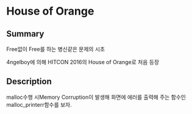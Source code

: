 # House of Orange

## Summary

Free없이 Free를 하는 병신같은 문제의 시초

4ngelboy에 의해 HITCON 2016의 House of Orange로 처음 등장 

## Description

malloc수행 시Memory Corruption이 발생해 화면에 에러를 출력해 주는 함수인 malloc_printerr함수를 보자.

```c

```

